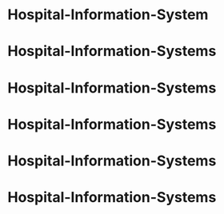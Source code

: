 # Hospital-Information-System
# Hospital-Information-Systems
# Hospital-Information-Systems
# Hospital-Information-Systems
# Hospital-Information-Systems
# Hospital-Information-Systems
